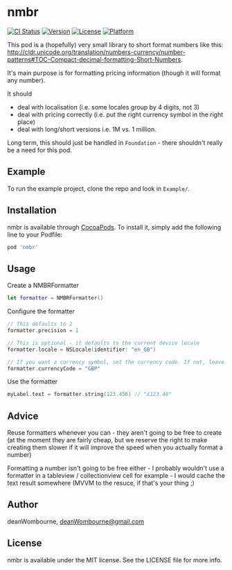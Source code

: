 # nmbr

[![CI Status](https://img.shields.io/travis/deanWombourne/nmbr.svg?style=flat)](https://travis-ci.org/deanWombourne/nmbr)
[![Version](https://img.shields.io/cocoapods/v/nmbr.svg?style=flat)](https://cocoapods.org/pods/nmbr)
[![License](https://img.shields.io/cocoapods/l/nmbr.svg?style=flat)](https://cocoapods.org/pods/nmbr)
[![Platform](https://img.shields.io/cocoapods/p/nmbr.svg?style=flat)](https://cocoapods.org/pods/nmbr)

This pod is a (hopefully) very small library to short format numbers like this: http://cldr.unicode.org/translation/numbers-currency/number-patterns#TOC-Compact-decimal-formatting-Short-Numbers.

It's main purpose is for formatting pricing information (though it will format any number). 

It should

- deal with localisation (i.e. some locales group by 4 digits, not 3)
- deal with pricing correctly (i.e. put the right currency symbol in the right place)
- deal with long/short versions i.e. 1M vs. 1 million.

Long term, this should just be handled in `Foundation` - there shouldn't really be a need for this pod.

## Example

To run the example project, clone the repo and look in `Example/`.

## Installation

nmbr is available through [CocoaPods](https://cocoapods.org). To install
it, simply add the following line to your Podfile:

```ruby
pod 'nmbr'
```

## Usage

Create a NMBRFormatter

```swift
let formatter = NMBRFormatter()
```

Configure the formatter

```swift
// This defaults to 2
formatter.precision = 1

// This is optional - it defaults to the current device locale
formatter.locale = NSLocale(identifier: "en_GB")

// If you want a currency symbol, set the currency code. If not, leave it as `nil`
formatter.currencyCode = "GBP"
```

Use the formatter

```swift
myLabel.text = formatter.string(123.456) // "£123.46"
```

## Advice

Reuse formatters whenever you can - they aren't going to be free to create (at the moment they are fairly cheap, but we reserve the right to make creating them slower if it will improve the speed when you actually format a number)

Formatting a number isn't going to be free either - I probably wouldn't use a formatter in a tableview / collectionview cell for example - I would cache the text result somewhere (MVVM to the resuce, if that's your thing ;) 

## Author

deanWombourne, deanWombourne@gmail.com

## License

nmbr is available under the MIT license. See the LICENSE file for more info.
